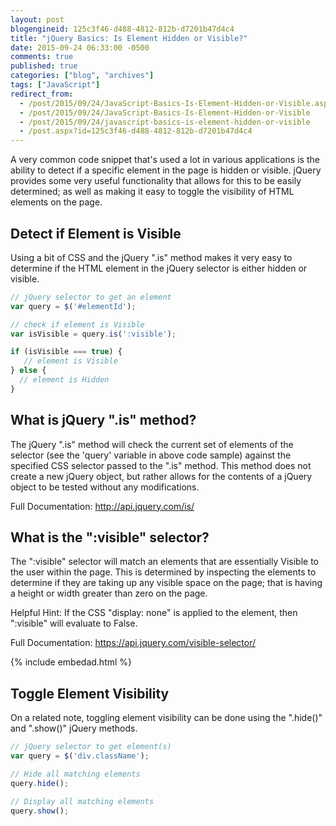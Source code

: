 ```yaml
---
layout: post
blogengineid: 125c3f46-d488-4812-812b-d7201b47d4c4
title: "jQuery Basics: Is Element Hidden or Visible?"
date: 2015-09-24 06:33:00 -0500
comments: true
published: true
categories: ["blog", "archives"]
tags: ["JavaScript"]
redirect_from: 
  - /post/2015/09/24/JavaScript-Basics-Is-Element-Hidden-or-Visible.aspx
  - /post/2015/09/24/JavaScript-Basics-Is-Element-Hidden-or-Visible
  - /post/2015/09/24/javascript-basics-is-element-hidden-or-visible
  - /post.aspx?id=125c3f46-d488-4812-812b-d7201b47d4c4
---
```

<!-- more -->

A very common code snippet that's used a lot in various applications is the ability to detect if a specific element in the page is hidden or visible. jQuery provides some very useful functionality that allows for this to be easily determined; as well as making it easy to toggle the visibility of HTML elements on the page.

## Detect if Element is Visible

Using a bit of CSS and the jQuery ".is" method makes it very easy to determine if the HTML element in the jQuery selector is either hidden or visible.

```js
// jQuery selector to get an element
var query = $('#elementId');

// check if element is Visible
var isVisible = query.is(':visible');

if (isVisible === true) {
   // element is Visible
} else {
  // element is Hidden
}
```

## What is jQuery ".is" method?

The jQuery ".is" method will check the current set of elements of the selector (see the 'query' variable in above code sample) against the specified CSS selector passed to the ".is" method. This method does not create a new jQuery object, but rather allows for the contents of a jQuery object to be tested without any modifications.

Full Documentation: <a href="http://api.jquery.com/is/" target="_blank">http://api.jquery.com/is/</a>

## What is the ":visible" selector?

The ":visible" selector will match an elements that are essentially Visible to the user within the page. This is determined by inspecting the elements to determine if they are taking up any visible space on the page; that is having a height or width greater than zero on the page.

Helpful Hint: If the CSS "display: none" is applied to the element, then ":visible" will evaluate to False.

Full Documentation: <a href="https://api.jquery.com/visible-selector/" target="_blank">https://api.jquery.com/visible-selector/</a>

{% include embedad.html %}

## Toggle Element Visibility

On a related note, toggling element visibility can be done using the ".hide()" and ".show()" jQuery methods.

```js
// jQuery selector to get element(s)
var query = $('div.className');

// Hide all matching elements
query.hide();

// Display all matching elements
query.show();
```
